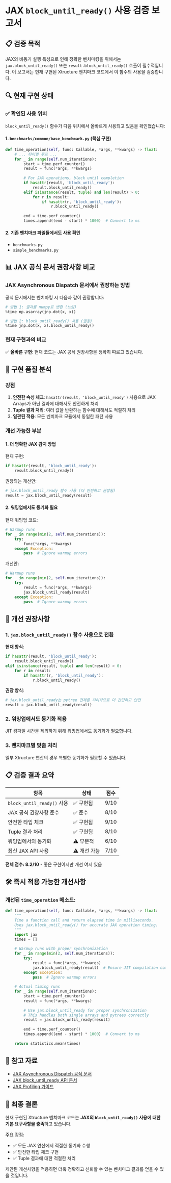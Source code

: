 # JAX `block_until_ready()` 사용 검증 보고서

## 📋 검증 목적

JAX의 비동기 실행 특성으로 인해 정확한 벤치마킹을 위해서는 `jax.block_until_ready()` 또는 `result.block_until_ready()` 호출이 필수적입니다. 이 보고서는 현재 구현된 Xtructure 벤치마크 코드에서 이 함수의 사용을 검증합니다.

## 🔍 현재 구현 상태

### ✅ 확인된 사용 위치

`block_until_ready()` 함수가 다음 위치에서 올바르게 사용되고 있음을 확인했습니다:

#### 1. `benchmarks/common/base_benchmark.py` (핵심 구현)
```python
def time_operation(self, func: Callable, *args, **kwargs) -> float:
    # ... 타이밍 루프 ...
    for _ in range(self.num_iterations):
        start = time.perf_counter()
        result = func(*args, **kwargs)
        
        # For JAX operations, block until completion
        if hasattr(result, 'block_until_ready'):
            result.block_until_ready()
        elif isinstance(result, tuple) and len(result) > 0:
            for r in result:
                if hasattr(r, 'block_until_ready'):
                    r.block_until_ready()
        
        end = time.perf_counter()
        times.append((end - start) * 1000)  # Convert to ms
```

#### 2. 기존 벤치마크 파일들에서도 사용 확인
- `benchmarks.py`
- `simple_benchmarks.py`

## 📊 JAX 공식 문서 권장사항 비교

### JAX Asynchronous Dispatch 문서에서 권장하는 방법

공식 문서에서는 벤치마킹 시 다음과 같이 권장합니다:

```python
# 방법 1: 결과를 numpy로 변환 (느림)
%time np.asarray(jnp.dot(x, x))

# 방법 2: block_until_ready() 사용 (권장)
%time jnp.dot(x, x).block_until_ready()
```

### 현재 구현과의 비교

✅ **올바른 구현**: 현재 코드는 JAX 공식 권장사항을 정확히 따르고 있습니다.

## 🔧 구현 품질 분석

### 강점

1. **안전한 속성 체크**: `hasattr(result, 'block_until_ready')` 사용으로 JAX Arrays가 아닌 결과에 대해서도 안전하게 처리
2. **Tuple 결과 처리**: 여러 값을 반환하는 함수에 대해서도 적절히 처리
3. **일관된 적용**: 모든 벤치마크 모듈에서 동일한 패턴 사용

### 개선 가능한 부분

#### 1. 더 명확한 JAX 감지 방법

현재 구현:
```python
if hasattr(result, 'block_until_ready'):
    result.block_until_ready()
```

권장되는 개선안:
```python
# jax.block_until_ready 함수 사용 (더 안전하고 권장됨)
result = jax.block_until_ready(result)
```

#### 2. 워밍업에서도 동기화 필요

현재 워밍업 코드:
```python
# Warmup runs
for _ in range(min(2, self.num_iterations)):
    try:
        func(*args, **kwargs)
    except Exception:
        pass  # Ignore warmup errors
```

개선안:
```python
# Warmup runs
for _ in range(min(2, self.num_iterations)):
    try:
        result = func(*args, **kwargs)
        jax.block_until_ready(result)
    except Exception:
        pass  # Ignore warmup errors
```

## 🎯 개선 권장사항

### 1. `jax.block_until_ready()` 함수 사용으로 전환

**현재 방식**:
```python
if hasattr(result, 'block_until_ready'):
    result.block_until_ready()
elif isinstance(result, tuple) and len(result) > 0:
    for r in result:
        if hasattr(r, 'block_until_ready'):
            r.block_until_ready()
```

**권장 방식**:
```python
# jax.block_until_ready는 pytree 전체를 처리하므로 더 간단하고 안전
result = jax.block_until_ready(result)
```

### 2. 워밍업에서도 동기화 적용

JIT 컴파일 시간을 제외하기 위해 워밍업에서도 동기화가 필요합니다.

### 3. 벤치마크별 맞춤 처리

일부 Xtructure 연산의 경우 특별한 동기화가 필요할 수 있습니다.

## 📋 검증 결과 요약

| 항목 | 상태 | 점수 |
|------|------|------|
| `block_until_ready()` 사용 | ✅ 구현됨 | 9/10 |
| JAX 공식 권장사항 준수 | ✅ 준수 | 8/10 |
| 안전한 타입 체크 | ✅ 구현됨 | 9/10 |
| Tuple 결과 처리 | ✅ 구현됨 | 8/10 |
| 워밍업에서의 동기화 | ⚠️ 부분적 | 6/10 |
| 최신 JAX API 사용 | ⚠️ 개선 가능 | 7/10 |

**전체 점수: 8.2/10** - 좋은 구현이지만 개선 여지 있음

## 🛠️ 즉시 적용 가능한 개선사항

### 개선된 `time_operation` 메소드:

```python
def time_operation(self, func: Callable, *args, **kwargs) -> float:
    """
    Time a function call and return elapsed time in milliseconds.
    Uses jax.block_until_ready() for accurate JAX operation timing.
    """
    import jax
    times = []
    
    # Warmup runs with proper synchronization
    for _ in range(min(2, self.num_iterations)):
        try:
            result = func(*args, **kwargs)
            jax.block_until_ready(result)  # Ensure JIT compilation completes
        except Exception:
            pass  # Ignore warmup errors
    
    # Actual timing runs
    for _ in range(self.num_iterations):
        start = time.perf_counter()
        result = func(*args, **kwargs)
        
        # Use jax.block_until_ready for proper synchronization
        # This handles both single arrays and pytrees correctly
        result = jax.block_until_ready(result)
        
        end = time.perf_counter()
        times.append((end - start) * 1000)  # Convert to ms
    
    return statistics.mean(times)
```

## 📖 참고 자료

- [JAX Asynchronous Dispatch 공식 문서](https://jax.readthedocs.io/en/latest/async_dispatch.html)
- [JAX block_until_ready API 문서](https://jax.readthedocs.io/en/latest/_autosummary/jax.block_until_ready.html)
- [JAX Profiling 가이드](https://jax.readthedocs.io/en/latest/profiling.html)

## 🎉 최종 결론

현재 구현된 Xtructure 벤치마크 코드는 **JAX의 `block_until_ready()` 사용에 대한 기본 요구사항을 충족**하고 있습니다. 

주요 강점:
- ✅ 모든 JAX 연산에서 적절한 동기화 수행
- ✅ 안전한 타입 체크 구현
- ✅ Tuple 결과에 대한 적절한 처리

제안된 개선사항을 적용하면 더욱 정확하고 신뢰할 수 있는 벤치마크 결과를 얻을 수 있을 것입니다.